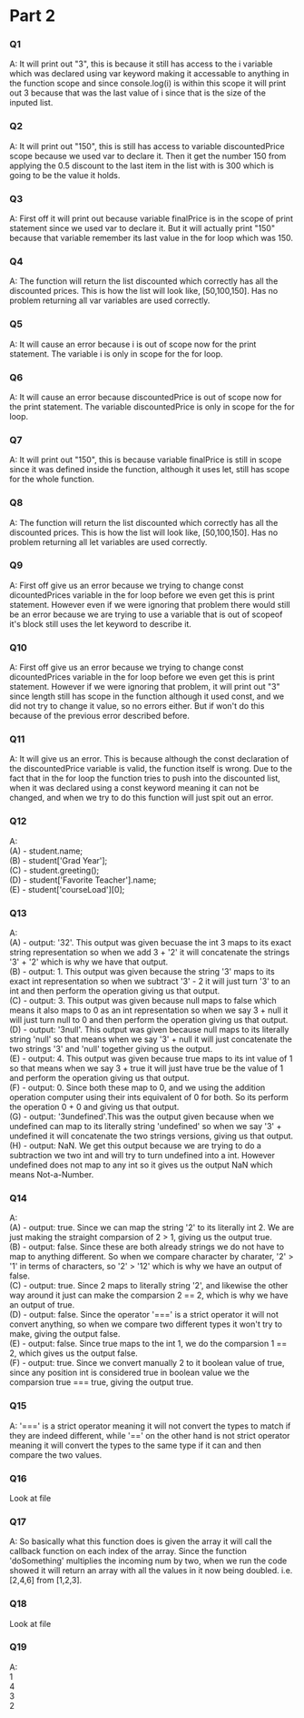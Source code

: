 # Part 2

### Q1
  A: It will print out "3", this is because it still has access to the i variable
  which was declared using var keyword making it accessable to anything in the function
  scope and since console.log(i) is within this scope it will print out 3 because that 
  was the last value of i since that is the size of the inputed list.
  
### Q2
  A: It will print out "150", this is still has access to variable discountedPrice 
  scope because we used var to declare it. Then it get the number 150 from applying
  the 0.5 discount to the last item in the list with is 300 which is going to be the
  value it holds.
  
### Q3
  A: First off it will print out because variable finalPrice is in the scope
  of print statement since we used var to declare it. But it will actually print
  "150" because that variable remember its last value in the for loop which was 
  150.
  
### Q4 
  A: The function will return the list discounted which correctly has all the discounted
  prices. This is how the list will look like, [50,100,150]. Has no problem returning all
  var variables are used correctly. 
    
### Q5
  A: It will cause an error because i is out of scope now for the print statement. The 
  variable i is only in scope for the for loop.
  
### Q6
  A: It will cause an error because discountedPrice is out of scope now for the print 
  statement. The variable discountedPrice is only in scope for the for loop.
 
### Q7
  A: It will print out "150", this is because variable finalPrice is still in scope
  since it was defined inside the function, although it uses let, still has scope for
  the whole function.
  
### Q8 
  A: The function will return the list discounted which correctly has all the discounted
  prices. This is how the list will look like, [50,100,150]. Has no problem returning all
  let variables are used correctly. 
  
### Q9
  A: First off give us an error because we trying to change const dicountedPrices
  variable in the for loop before we even get this is print statement. However even
  if we were ignoring that problem there would still be an error because we are trying 
  to use a variable that is out of scopeof it's block still uses the let keyword to 
  describe it. 
  
### Q10
  A: First off give us an error because we trying to change const dicountedPrices
  variable in the for loop before we even get this is print statement. However if
  we were ignoring that problem, it will print out "3" since length still has scope in
  the function although it used const, and we did not try to change it value, so no 
  errors either. But if won't do this because of the previous error described before.
  
### Q11
  A: It will give us an error. This is because although the const declaration of the 
  discountedPrice variable is valid, the function itself is wrong. Due to the fact that
  in the for loop the function tries to push into the discounted list, when it was declared
  using a const keyword meaning it can not be changed, and when we try to do this function 
  will just spit out an error. 
  
### Q12
  A: <br>
  (A) - student.name; <br>
  (B) - student['Grad Year']; <br>
  (C) - student.greeting(); <br>
  (D) - student['Favorite Teacher'].name; <br>
  (E) - student['courseLoad'][0]; <br>
  
### Q13
  A: <br>
  (A) - output: '32'. This output was given becuase the int 3 maps to its exact string representation
         so when we add 3 + '2' it will concatenate the strings '3' + '2' which is why we have
         that output. <br>
  (B) - output: 1. This output was given because the string '3' maps to its exact int representation
        so when we subtract '3' - 2 it will just turn '3' to an int and then perform the operation
        giving us that output. <br>
  (C) - output: 3. This output was given because null maps to false which means it also maps to 
        0 as an int representation so when we say 3 + null it will just turn null to 0 and then 
        perform the operation giving us that output. <br>
  (D) - output: '3null'. This output was given because null maps to its literally string 'null' so that
        means when we say '3' + null it will just concatenate the two strings '3' and 'null' together 
        giving us the output. <br>
  (E) - output: 4. This output was given because true maps to its int value of 1 so that means when we say 
        3 + true it will just have true be the value of 1 and perform the operation giving us that output. <br>
  (F) - output: 0. Since both these map to 0, and we using the addition operation computer using their ints 
        equivalent of 0 for both. So its perform the operation 0 + 0 and giving us that output. <br>
  (G) - output: '3undefined'.This was the output given because when we undefined can map to its literally string
        'undefined' so when we say '3' + undefined it will concatenate the two strings versions, giving us 
        that output. <br>
  (H) - output: NaN. We get this output because we are trying to do a subtraction we two int and will try to 
        turn undefined into a int. However undefined does not map to any int so it gives us the output NaN which
        means Not-a-Number. <br>
  
  ### Q14
  A: <br>
  (A) - output: true. Since we can map the string '2' to its literally int 2. We are just making the straight comparsion
        of 2 > 1, giving us the output true. <br>
  (B) - output: false. Since these are both already strings we do not have to map to anything different. So when we compare 
        character by charater, '2' > '1' in terms of characters, so '2' > '12' which is why we have an output of false. <br>
  (C) - output: true. Since 2 maps to literally string '2', and likewise the other way around it just can make the comparsion
        2 == 2, which is why we have an output of true. <br>
  (D) - output: false. Since the operator '===' is a strict operator it will not convert anything, so when we compare two different
        types it won't try to make, giving the output false. <br>
  (E) - output: false. Since true maps to the int 1, we do the comparsion 1 == 2, which gives us the output false. <br>
  (F) - output: true. Since we convert manually 2 to it boolean value of true, since any position int is considered true in boolean
        value we the comparsion true === true, giving the output true. <br>
        
  ### Q15
  A: '===' is a strict operator meaning it will not convert the types to match if they are indeed different, while '==' on the 
  other hand is not strict operator meaning it will convert the types to the same type if it can and then compare the two values. 
  
  ### Q16
  Look at file
  
  ### Q17
  A: So basically what this function does is given the array it will call the callback function on each index of the array. Since the 
  function 'doSomething' multiplies the incoming num by two, when we run the code showed it will return an array with all the values 
  in it now being doubled. i.e. [2,4,6] from [1,2,3]. 
  
  ### Q18
  Look at file
  
  ### Q19
  A: <br>
  1<br>
  4<br>
  3<br>
  2<br>
  
  
  
  
